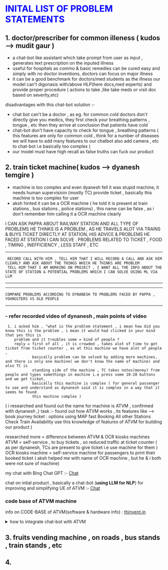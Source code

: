 # <font color = blue>INITAL LIST OF PROBLEM STATEMENTS </font>

## 1. doctor/prescriber for common illeness ( kudos --> mudit gaur ) 
  - a chat-bot like assistant which take prompt from user as input , generates text prescription on the inputed illness 
  - useful for hospitals as commo & basic remedies can be cured easy and simply with no doctor inventions, doctors can focus on  major illness
  - it can be a good benchmark for doctors/med students as the illness our model can't digonasis with/above HLP(here docs,med experts) 
    and provide proper procedure ( actions to take ,like take meds or visit doc based on severity,etc)

 disadvantages with this chat-bot solution :-
 - chat bot can't be a doctor , as eg. for common cold doctors don't directly give you medics, they first check your breathing patterns , tongue , etc 
   then they arrive at conclusion that patients have cold 
 - chat-bot don't have capacity to check for tongue , breathing patterns ( this features are only for common cold , think for a number of diseases we will
   have to add many features to our chatbot also add camera , etc to chat-bot i.e basically too complex )
 - our model must have high recall as false truths can fuck our product 
<!-- Empty line above -->
## 2. train ticket machine( kudos --> dyanesh temgire )
  - machine is too complex and even dyanesh fell it was stupid machine, it needs human supervisioin (mostly TC) provide ticket ,
    basically this machine is too complex for user
  - aksh hinted it can be a OCR machine ( he told it is present at train stations , bus stations , police stations) , this name can be false , as i don't 
    remember him calling it a OCR machine clearly

I CAN ASK PAPPA ABOUT RAILWAY STATION AND ALL TYPE OF PROBLEMS HE THINKS IS A PROBLEM , AS HE TRAVELS ALOT VIA TRAINS & BUYS TICKET DIRECTLY AT STATION,
HIS ADVICE & PROBLEMS HE FACED AT STATION I CAN SOLVE .
PROBLEMS RELATED TO TICKET , FOOD , TIMING , INEFFICIENCY , LESS STAFF , ETC

****
     RECORD CALL WITH HIM , TELL HIM THAT I WILL RECORD A CALL AND ASK HIM CLEARLY AND ASK ABOUT THE THINGS WHICH HE THINKS ARE PROBLEM
     TELL HIM THAT I AM WORKING ON PROJECT , I WANT ALL THE INFO ABOUT THE STATE OF STATION & POTENTIAL PROBLEMS WHICH I CAN SOLVE USING ML VIA LLM 
****

****
    COMPARE PROBLEMS ACCORDING TO DYNANESH TO PROBLEMS FACED BY PAPPA , YOUNGSTERS VS OLD PEOPLE
****

### - refer recorded video of dynanesh , main points of video
  
     1. i asked him , "what is the problem statement , i mean how did you know this is the problem , i mean it would had clicked in your mind that yes this is 
        problem and it troubles some = kind of people ?
        reply = first of all , it is crowded , takes alot of time to get ticket from ticket counter , as at this machine we have alot of people , 
                basically problem can be solved by adding more machines, and there is only one machine( we don't know the name of machine) and also TC is 
                standing side of the machine , TC takes notes(money) from people and types somethings in machine i.e press some 10-20 buttons and we get ticket,
                basically this machine is complex ( for general passenger to see and understand as dynanesh said it is complex in a way that it seems he found 
                this machine complex )

( i researched and found out the name for machine is ATVM , confirmed with dynanesh ,)
 task :- found out how ATVM works , its features like --> 
                       book journey ticket : options 
                            using MAP
                            fast Booking
                            All other Stations
                            Check Train Availability
     use this knowledge of features of ATVM for building our product )

researched more = difference between ATVM & OCR kiosks machines
  ATVM = self-service , to buy tickets , so reduced traffic at ticket counter 
  ( as per dynanesh, TCs are present to give ticket i.e use machine for them )
  OCR kiosks machine = self-service machine for passengers to print their booked ticket
  ( aksh helped me with name of OCR machine ,  but he & i both were not sure of machine)

 my chat with Bing Chat GPT :- [Chat](https://github.com/Abhishekvidhate/LLM_problems/blob/main/chat-ATVM-OCRkiosks.docx) 

chat on intial product , basically a chat-bot (**using LLM for NLP**) for improving and simplifying UE of ATVM :-   [Chat](https://github.com/Abhishekvidhate/LLM_problems/blob/main/initial-product-chat.docx) 


### code base of ATVM machine 
info on CODE-BASE of ATVM(software & hardware info) : [thinvent.in](https://www.thinvent.in/railways/projects/atvm/) 

<details>
  <summary>
    how to integrate chat-bot with ATVM
  </summary>
  Copilot
Integrating your product with Automatic Ticket Vending Machines (ATVMs) involves several steps to ensure seamless functionality. Here’s a guide on how to proceed:

Understand ATVM Architecture:
Familiarize yourself with the existing ATVM system architecture.
Learn about the hardware components, communication protocols, and software interfaces used by ATVMs.
Identify Integration Points:
Determine where your product can fit into the ATVM workflow.
Common integration points include:
User Interface (UI): Enhance the existing touch-screen interface or add voice-based interactions.
Transaction Flow: Integrate your product into the ticket purchase process.
Smart Card Handling: If your product interacts with smart cards, ensure compatibility.
Choose the Integration Approach:
Depending on your product’s capabilities, choose an appropriate integration method:
API Integration: If the ATVM system provides APIs, use them to communicate with your product.
Middleware: Develop middleware that bridges communication between your product and the ATVM.
Hardware Integration: If your product requires additional hardware (e.g., voice modules), ensure compatibility.
Develop and Test:
Build the necessary components for integration:
User Interface: Design an intuitive UI that seamlessly integrates with the existing ATVM interface.
Communication Layer: Implement communication protocols (e.g., REST, MQTT) to exchange data between your product and the ATVM.
Smart Card Handling: If your product interacts with smart cards, develop the necessary drivers.
Rigorously test your integration in a controlled environment.
Security and Authentication:
Ensure that your product adheres to security standards.
Authenticate communication between your product and the ATVM to prevent unauthorized access.
Localization and Multilingual Support:
If your product supports multiple languages, ensure it aligns with the ATVM’s tri-lingual menu options1.
Consider localization for regional languages.
User Experience Enhancement:
Focus on improving the overall user experience:
Voice Interaction: If your product includes voice-based features, test them thoroughly.
Error Handling: Handle exceptions gracefully and provide clear instructions to users.
Deployment and Maintenance:
Deploy your integrated product to ATVMs in real-world scenarios.
Monitor performance, collect user feedback, and address any issues promptly.
Collaborate with Indian Railways:
Work closely with Indian Railways authorities to ensure compliance and alignment with their guidelines.
Seek approvals for deploying your product on ATVMs.
Documentation and Support:
Create detailed documentation for maintenance and troubleshooting.
Provide customer support for users interacting with your integrated product.
Remember that integrating with ATVMs requires thorough understanding, collaboration, and adherence to standards. Best of luck with your product integration! 🚂🎫✨

Learn more

1.thinvent.in
2.lipi.in
3.addsofttech.com
</details>

## 3. fruits vending machine , on roads , bus stands , train stands , etc 

## 4.
